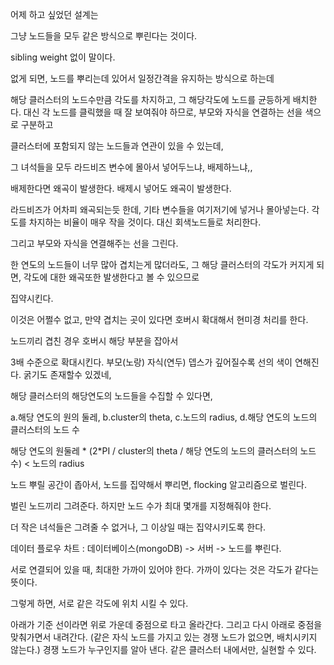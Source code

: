 어제 하고 싶었던 설계는

그냥 노드들을 모두 같은 방식으로 뿌린다는 것이다.

sibling weight 없이 말이다.

없게 되면, 노드를 뿌리는데 있어서 일정간격을 유지하는 방식으로 하는데

해당 클러스터의 노드수만큼 각도를 차지하고, 그 해당각도에 노드를 균등하게 배치한다.
대신 각 노드를 클릭했을 때 잘 보여줘야 하므로, 부모와 자식을 연결하는 선을 색으로 구분하고

클러스터에 포함되지 않는 노드들과 연관이 있을 수 있는데,

그 녀석들을 모두 라드비즈 변수에 몰아서 넣어두느냐, 배제하느냐,,

배제한다면 왜곡이 발생한다. 배제시 
넣어도 왜곡이 발생한다. 

라드비즈가 어차피 왜곡되는듯 한데, 기타 변수들을 여기저기에 넣거나 몰아넣는다. 각도를 차지하는 비율이 매우 작을 것이다. 대신 회색노드들로 처리한다.

그리고 부모와 자식을 연결해주는 선을 그린다.

한 연도의 노드들이 너무 많아 겹치는게 많더라도,
그 해당 클러스터의 각도가 커지게 되면, 각도에 대한 왜곡또한 발생한다고 볼 수 있으므로

집약시킨다.

이것은 어쩔수 없고, 만약 겹치는 곳이 있다면 호버시 확대해서 현미경 처리를 한다.

노드끼리 겹친 경우 호버시 해당 부분을 잡아서

3배 수준으로 확대시킨다.
부모(노랑) 자식(연두) 뎁스가 깊어질수록 선의 색이 연해진다.
굵기도 존재할수 있겠네,


해당 클러스터의 해당연도의 노드들을 수집할 수 있다면, 

a.해당 연도의 원의 둘레, b.cluster의 theta, c.노드의 radius, d.해당 연도의 노드의 클러스터의 노드 수

해당 연도의 원둘레 * (2*PI / cluster의 theta / 해당 연도의 노드의 클러스터의 노드 수) < 노드의 radius



노드 뿌릴 공간이 좁아서, 노드를 집약해서 뿌리면, flocking 알고리즘으로 벌린다.

벌린 노드끼리 그려준다. 하지만 노드 수가 최대 몇개를 지정해줘야 한다.

더 작은 녀석들은 그려줄 수 없거나, 그 이상일 때는 집약시키도록 한다.

데이터 플로우 차트 : 데이터베이스(mongoDB) -> 서버 -> 노드를 뿌린다.



서로 연결되어 있을 때, 최대한 가까이 있어야 한다. 가까이 있다는 것은 각도가 같다는 뜻이다.

그렇게 하면, 서로 같은 각도에 위치 시킬 수 있다.



아래가 기준 선이라면 위로 가운데 중점으로 타고 올라간다.
그리고 다시 아래로 중점을 맞춰가면서 내려간다.
(같은 자식 노드를 가지고 있는 경쟁 노드가 없으면, 배치시키지 않는다.)
경쟁 노드가 누구인지를 알아 낸다.
같은 클러스터 내에서만, 실현할 수 있다.


